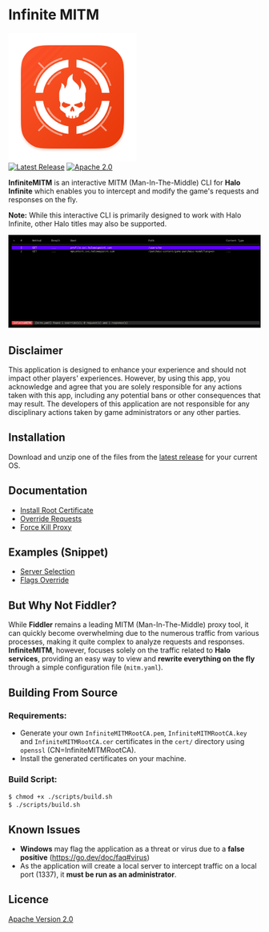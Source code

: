 # Infinite MITM

<p>
    <img alt="InfiniteMITM" title="InfiniteMITM" src="./assets/logo.png" width="256">
    <br>
    <a href="https://github.com/Alexis-Bize/InfiniteMITM/releases"><img src="https://img.shields.io/github/v/release/Alexis-Bize/InfiniteMITM?include_prereleases" alt="Latest Release"></a>
    <a href="https://www.apache.org/licenses/LICENSE-2.0"><img src="https://img.shields.io/badge/License-Apache_2.0-blue.svg" alt="Apache 2.0"></a>
</p>

**InfiniteMITM** is an interactive MITM (Man-In-The-Middle) CLI for **Halo Infinite** which enables you to intercept and modify the game's requests and responses on the fly.

**Note:** While this interactive CLI is primarily designed to work with Halo Infinite, other Halo titles may also be supported.

<img alt="InfiniteMITM CLI" title="InfiniteMITM CLI" src="./assets/preview.gif?v=2" width="800" />

## Disclaimer

This application is designed to enhance your experience and should not impact other players' experiences. However, by using this app, you acknowledge and agree that you are solely responsible for any actions taken with this app, including any potential bans or other consequences that may result. The developers of this application are not responsible for any disciplinary actions taken by game administrators or any other parties.

## Installation

Download and unzip one of the files from the [latest release](https://github.com/Alexis-Bize/InfiniteMITM/releases/latest) for your current OS.

## Documentation

-   [Install Root Certificate](/docs/Install-Root-Certificate.md)
-   [Override Requests](/docs/Override-Requests.md)
-   [Force Kill Proxy](/docs/Force-Kill-Proxy.md)

## Examples (Snippet)

-   [Server Selection](/examples/server-selection)
-   [Flags Override](/examples/flags-override)

## But Why Not Fiddler?

While **Fiddler** remains a leading MITM (Man-In-The-Middle) proxy tool, it can quickly become overwhelming due to the numerous traffic from various processes, making it quite complex to analyze requests and responses. **InfiniteMITM**, however, focuses solely on the traffic related to **Halo services**, providing an easy way to view and **rewrite everything on the fly** through a simple configuration file (`mitm.yaml`).

## Building From Source

### Requirements:

-   Generate your own `InfiniteMITMRootCA.pem`, `InfiniteMITMRootCA.key` and `InfiniteMITMRootCA.cer` certificates in the `cert/` directory using `openssl` (CN=InfiniteMITMRootCA).
-   Install the generated certificates on your machine.

### Build Script:

```shell
$ chmod +x ./scripts/build.sh
$ ./scripts/build.sh
```

## Known Issues

-   **Windows** may flag the application as a threat or virus due to a **false positive** (https://go.dev/doc/faq#virus)
-   As the application will create a local server to intercept traffic on a local port (1337), it **must be run as an administrator**.

## Licence

[Apache Version 2.0](/LICENCE)
